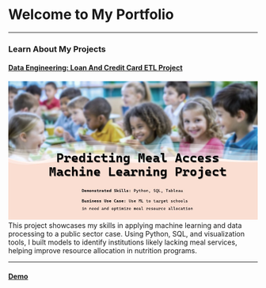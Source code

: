 # Welcome to My Portfolio

---
### Learn About My Projects
#### [Data Engineering: Loan And Credit Card ETL Project](https://www.linkedin.com/pulse/loan-credit-card-etl-project-larry-chen-liqne/)
[<img src="./images/ml02.jpg?raw=true"/>](https://www.linkedin.com/pulse/loan-credit-card-etl-project-larry-chen-liqne/)
This project showcases my skills in applying machine learning and data processing to a public sector case. Using Python, SQL, and visualization tools, I built models to identify institutions likely lacking meal services, helping improve resource allocation in nutrition programs.

---
#### [Demo](https://w14715953826.github.io)
